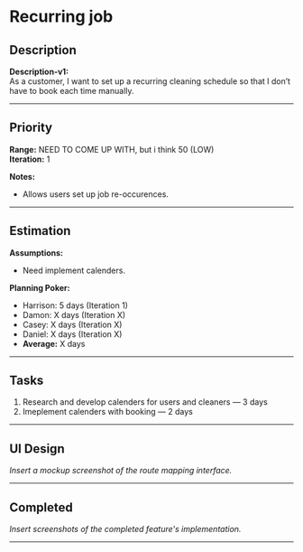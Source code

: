 # Recurring job

## Description
**Description-v1:**  
As a customer, I want to set up a recurring cleaning schedule so that I don’t have to book each time manually.

---

## Priority
**Range:** NEED TO COME UP WITH, but i think 50 (LOW)  
**Iteration:** 1  

**Notes:**  
- Allows users set up job re-occurences. 

---

## Estimation
**Assumptions:**  
- Need implement calenders.  

**Planning Poker:**  
- Harrison: 5 days (Iteration 1)  
- Damon: X days (Iteration X)  
- Casey: X days (Iteration X)
- Daniel: X days (Iteration X)
- **Average:** X days  

---

## Tasks
1. Research and develop calenders for users and cleaners — 3 days  
2. Imeplement calenders with booking — 2 days
  

---

## UI Design
*Insert a mockup screenshot of the route mapping interface.*

---

## Completed
*Insert screenshots of the completed feature's implementation.*

---

